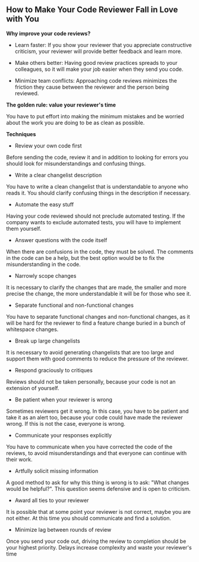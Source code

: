 ## How to Make Your Code Reviewer Fall in Love with You

**Why improve your code reviews?**

- Learn faster: If you show your reviewer that you appreciate constructive criticism, your reviewer will provide better feedback and learn more.

- Make others better: Having good review practices spreads to your colleagues, so it will make your job easier when they send you code.

- Minimize team conflicts: Approaching code reviews minimizes the friction they cause between the reviewer and the person being reviewed.

**The golden rule: value your reviewer's time**

You have to put effort into making the minimum mistakes and be worried about the work you are doing to be as clean as possible.

**Techniques**

- Review your own code first

Before sending the code, review it and in addition to looking for errors you should look for misunderstandings and confusing things.

- Write a clear changelist description

You have to write a clean changelist that is understandable to anyone who reads it. You should clarify confusing things in the description if necessary.

- Automate the easy stuff

Having your code reviewed should not preclude automated testing. If the company wants to exclude automated tests, you will have to implement them yourself.

- Answer questions with the code itself

When there are confusions in the code, they must be solved. The comments in the code can be a help, but the best option would be to fix the misunderstanding in the code.

- Narrowly scope changes

It is necessary to clarify the changes that are made, the smaller and more precise the change, the more understandable it will be for those who see it.

- Separate functional and non-functional changes

You have to separate functional changes and non-functional changes, as it will be hard for the reviewer to find a feature change buried in a bunch of whitespace changes.

- Break up large changelists

It is necessary to avoid generating changelists that are too large and support them with good comments to reduce the pressure of the reviewer.

- Respond graciously to critiques

Reviews should not be taken personally, because your code is not an extension of yourself. 

- Be patient when your reviewer is wrong

Sometimes reviewers get it wrong. In this case, you have to be patient and take it as an alert too, because your code could have made the reviewer wrong. If this is not the case, everyone is wrong.

- Communicate your responses explicitly

You have to communicate when you have corrected the code of the reviews, to avoid misunderstandings and that everyone can continue with their work.

- Artfully solicit missing information

A good method to ask for why this thing is wrong is to ask: "What changes would be helpful?". This question seems defensive and is open to criticism.

- Award all ties to your reviewer

It is possible that at some point your reviewer is not correct, maybe you are not either. At this time you should communicate and find a solution.

- Minimize lag between rounds of review

Once you send your code out, driving the review to completion should be your highest priority. Delays increase complexity and waste your reviewer's time
